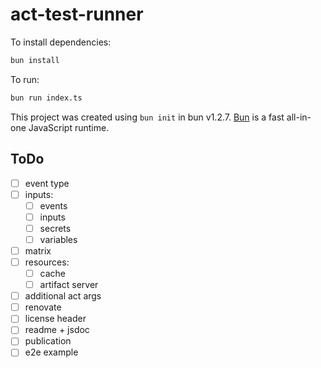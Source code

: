 # act-test-runner

To install dependencies:

```bash
bun install
```

To run:

```bash
bun run index.ts
```

This project was created using `bun init` in bun v1.2.7. [Bun](https://bun.sh) is a fast all-in-one JavaScript runtime.

## ToDo

- [ ] event type
- [ ] inputs:
    - [ ] events
    - [ ] inputs
    - [ ] secrets
    - [ ] variables
- [ ] matrix
- [ ] resources:
    - [ ] cache
    - [ ] artifact server
- [ ] additional act args
- [ ] renovate
- [ ] license header
- [ ] readme + jsdoc
- [ ] publication
- [ ] e2e example
